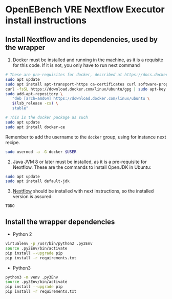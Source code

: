 # OpenEBench VRE Nextflow Executor install instructions

## Install Nextflow and its dependencies, used by the wrapper

1. Docker must be installed and running in the machine, as it is a requisite for this code. If it is not, you only have to run next command

 ```bash
 # These are pre-requisites for docker, described at https://docs.docker.com/install/linux/docker-ce/ubuntu/#install-using-the-repository
 sudo apt update
 sudo apt install apt-transport-https ca-certificates curl software-properties-common
 curl -fsSL https://download.docker.com/linux/ubuntu/gpg | sudo apt-key add -
 sudo add-apt-repository \
    "deb [arch=amd64] https://download.docker.com/linux/ubuntu \
    $(lsb_release -cs) \
    stable"
 
 # This is the docker package as such
 sudo apt update
 sudo apt install docker-ce
 ```

 Remember to add the username to the `docker` group, using for instance next recipe.

 ```bash
 sudo usermod -a -G docker $USER
 ```

2. Java JVM 8 or later must be installed, as it is a pre-requisite for Nextflow. These are the commands to install OpenJDK in Ubuntu:

 ```bash
 sudo apt update
 sudo apt install default-jdk
 ```

3. [Nextflow](https://www.nextflow.io/) should be installed with next instructions, so the installed version is assured:

```
TODO
```

## Install the wrapper dependencies

* Python 2

```bash
virtualenv -p /usr/bin/python2 .py2Env
source .py2Env/bin/activate
pip install --upgrade pip
pip install -r requirements.txt
```
* Python3

```bash
python3 -m venv .py3Env
source .py3Env/bin/activate
pip install --upgrade pip
pip install -r requirements.txt
```

